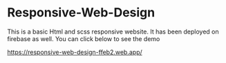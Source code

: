 # Responsive-Web-Design
This is a basic Html and scss responsive website. It has been deployed on firebase as well.
You can click below to see the demo

https://responsive-web-design-ffeb2.web.app/
